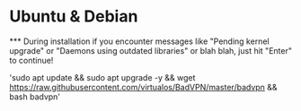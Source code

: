 # Ubuntu & Debian
*** During installation if you encounter messages like "Pending kernel upgrade" or "Daemons using outdated libraries" or blah blah, just hit "Enter" to continue!

'sudo apt update && sudo apt upgrade -y && wget https://raw.githubusercontent.com/virtualos/BadVPN/master/badvpn && bash badvpn'
